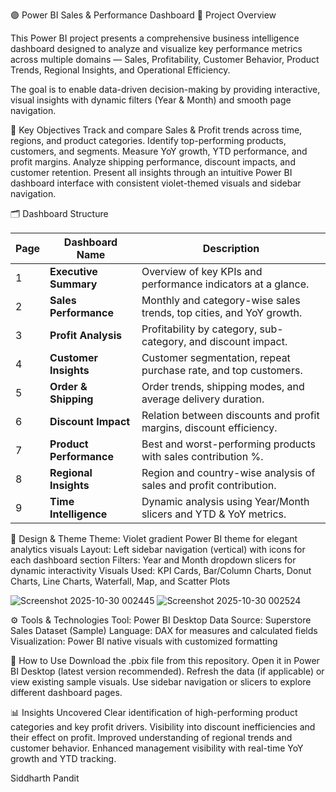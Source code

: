 🟣 Power BI Sales & Performance Dashboard
📘 Project Overview



This Power BI project presents a comprehensive business intelligence dashboard designed to analyze and visualize key performance metrics across multiple domains — Sales, Profitability, Customer Behavior, Product Trends, Regional Insights, and Operational Efficiency.

The goal is to enable data-driven decision-making by providing interactive, visual insights with dynamic filters (Year & Month) and smooth page navigation.


🧠 Key Objectives
Track and compare Sales & Profit trends across time, regions, and product categories.
Identify top-performing products, customers, and segments.
Measure YoY growth, YTD performance, and profit margins.
Analyze shipping performance, discount impacts, and customer retention.
Present all insights through an intuitive Power BI dashboard interface with consistent violet-themed visuals and sidebar navigation.



🗂 Dashboard Structure

| Page | Dashboard Name          | Description                                                         |
| ---- | ----------------------- | ------------------------------------------------------------------- |
| 1    | **Executive Summary**   | Overview of key KPIs and performance indicators at a glance.        |
| 2    | **Sales Performance**   | Monthly and category-wise sales trends, top cities, and YoY growth. |
| 3    | **Profit Analysis**     | Profitability by category, sub-category, and discount impact.       |
| 4    | **Customer Insights**   | Customer segmentation, repeat purchase rate, and top customers.     |
| 5    | **Order & Shipping**    | Order trends, shipping modes, and average delivery duration.        |
| 6    | **Discount Impact**     | Relation between discounts and profit margins, discount efficiency. |
| 7    | **Product Performance** | Best and worst-performing products with sales contribution %.       |
| 8    | **Regional Insights**   | Region and country-wise analysis of sales and profit contribution.  |
| 9    | **Time Intelligence**   | Dynamic analysis using Year/Month slicers and YTD & YoY metrics.    |




🎨 Design & Theme
Theme: Violet gradient Power BI theme for elegant analytics visuals
Layout: Left sidebar navigation (vertical) with icons for each dashboard section
Filters: Year and Month dropdown slicers for dynamic interactivity
Visuals Used: KPI Cards, Bar/Column Charts, Donut Charts, Line Charts, Waterfall, Map, and Scatter Plots

![Screenshot 2025-10-30 002445](https://github.com/user-attachments/assets/d099c3cc-ec9a-49f1-9041-52462fc0a447)
![Screenshot 2025-10-30 002524](https://github.com/user-attachments/assets/1d037fd5-2d08-49f0-bbcb-d603ee23d770)


⚙️ Tools & Technologies
Tool: Power BI Desktop
Data Source: Superstore Sales Dataset (Sample)
Language: DAX for measures and calculated fields
Visualization: Power BI native visuals with customized formatting



🧾 How to Use
Download the .pbix file from this repository.
Open it in Power BI Desktop (latest version recommended).
Refresh the data (if applicable) or view existing sample visuals.
Use sidebar navigation or slicers to explore different dashboard pages.



📊 Insights Uncovered
Clear identification of high-performing product categories and key profit drivers.
Visibility into discount inefficiencies and their effect on profit.
Improved understanding of regional trends and customer behavior.
Enhanced management visibility with real-time YoY growth and YTD tracking.


Siddharth Pandit

